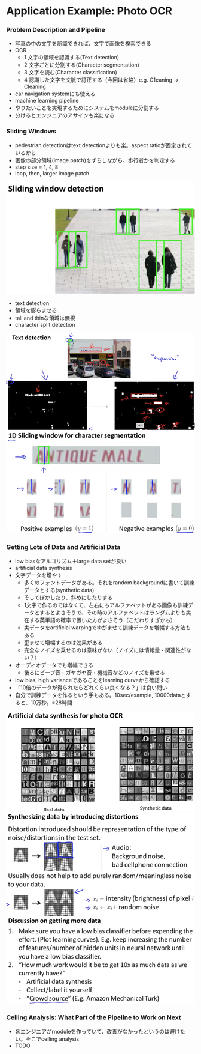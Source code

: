 # Application Example: Photo OCR

### Problem Description and Pipeline

* 写真の中の文字を認識できれば、文字で画像を検索できる
* OCR
	* 1 文字の領域を認識する(Text detection)
	* 2 文字ごとに分割する(Character segmentation)
	* 3 文字を読む(Character classification)
	* 4 認識した文字を文脈で訂正する（今回は省略）e.g. C1eaning -> Cleaning
* car navigation systemにも使える
* machine learning pipeline
* やりたいことを実現するためにシステムをmoduleに分割する
* 分けるとエンジニアのアサインも楽になる

### Sliding Windows

* pedestrian detectionはtext detectionよりも楽。aspect ratioが固定されているから
* 画像の部分領域(image patch)をずらしながら、歩行者かを判定する
* step size = 1, 4, 8
* loop, then, larger image patch

![](./sliding-window.png)

* text detection
* 領域を膨らませる
* tall and thinな領域は無視
* character split detection

![](./text-detection.png)
![](./split-detection.png)

### Getting Lots of Data and Artificial Data

* low biasなアルゴリズム＋large data setが良い
* artificial data synthesis
* 文字データを増やす
	* 多くのフォントデータがある。それをrandom backgroundに書いて訓練データとする(synthetic data)
	* そしてぼかしたり、斜めにしたりする
	* 1文字で作るのではなくて、左右にもアルファベットがある画像も訓練データとするとよさそうで、その時のアルファベットはランダムよりも実在する英単語の確率で置いた方がよさそう（こだわりすぎかも）
	* 実データをartificial warpingでゆがませて訓練データを増幅する方法もある
	* 歪ませて増幅するのは効果がある
	* 完全なノイズを乗せるのは意味がない（ノイズには情報量・関連性がない？）
* オーディオデータでも増幅できる
	* 後ろにビープ音・ガヤガヤ音・機械音などのノイズを乗せる
* low bias, high varianceであることをlearning curveから確認する
* 「10倍のデータが得られたらどれくらい良くなる？」は良い問い
* 自分で訓練データを作るという手もある。10sec/example, 10000dataとすると、10万秒。=28時間

![](./synthetic-data.png)
![](./random-noise-is-not-useful.png)
![](./how-to-get-more-data.png)

### Ceiling Analysis: What Part of the Pipeline to Work on Next

* 各エンジニアがｍoduleを作っていて、改善がなかったというのは避けたい。そこでceiling analysis
* TODO